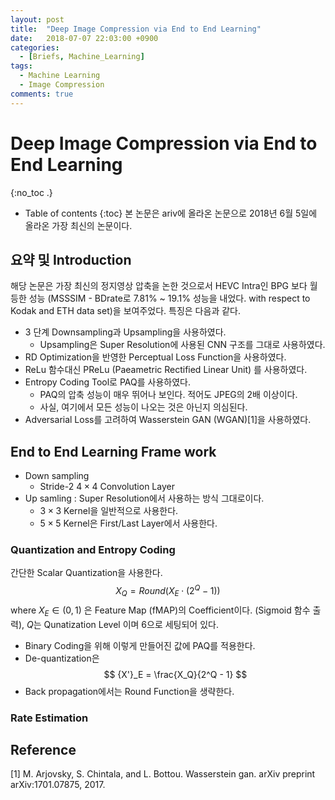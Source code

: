 ```yaml
---
layout: post
title:  "Deep Image Compression via End to End Learning"
date:   2018-07-07 22:03:00 +0900
categories:
  - [Briefs, Machine_Learning]
tags:
  - Machine Learning
  - Image Compression 
comments: true
---
```

Deep Image Compression via End to End Learning
===
{:no_toc .}

* Table of contents
{:toc}
본 논문은 ariv에 올라온 논문으로 2018년 6월 5일에 올라온 가장 최신의 논문이다. 

## 요약 및 Introduction

해당 논문은 가장 최신의 정지영상 압축을 논한 것으로서 HEVC Intra인 BPG 보다 월등한 성능 (MSSSIM - BDrate로 7.81% ~ 19.1% 성능을 내었다.  with respect to  Kodak and ETH data set)을 보여주었다. 특징은 다음과 같다.

- 3 단계 Downsampling과 Upsampling을 사용하였다.
	- Upsampling은 Super Resolution에 사용된 CNN 구조를 그대로 사용하였다.
- RD Optimization을 반영한 Perceptual Loss Function을 사용하였다.
- ReLu 함수대신 PReLu (Paeametric Rectified Linear Unit) 를 사용하였다. 
- Entropy Coding Tool로 PAQ를 사용하였다.
	- PAQ의 압축 성능이 매우 뛰어나 보인다. 적어도 JPEG의 2배 이상이다.
	- 사실, 여기에서 모든 성능이 나오는 것은 아닌지 의심된다. 
- Adversarial Loss를 고려하여 Wasserstein GAN (WGAN)[1]을 사용하였다. 

## End to End Learning Frame work
- Down sampling
	- Stride-2  $4 \times 4$ Convolution Layer
- Up samling : Super Resolution에서 사용하는 방식 그대로이다.   
	- $3 \times 3$ Kernel을 일반적으로 사용한다.
	- $5 \times 5$ Kernel은 First/Last Layer에서 사용한다.

### Quantization and Entropy Coding
간단한 Scalar Quantization을 사용한다. 
$$
X_Q = Round\left( X_E \cdot (2^Q - 1) \right)
$$
where $X_E \in (0,1)$ 은 Feature Map (fMAP)의 Coefficient이다. (Sigmoid 함수 출력), $Q$는 Qunatization Level 이며 6으로 세팅되어 있다. 
- Binary Coding을 위해 이렇게 만들어진 값에 PAQ를 적용한다.
- De-quantization은 
$$
{X'}_E = \frac{X_Q}{2^Q - 1}
$$
- Back propagation에서는 Round Function을 생략한다.

### Rate Estimation 

##  Reference
[1] M. Arjovsky, S. Chintala, and L. Bottou. Wasserstein gan. arXiv preprint arXiv:1701.07875, 2017.
